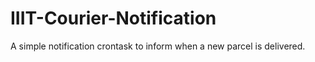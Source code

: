 # IIIT-Courier-Notification
A simple notification crontask to inform when a new parcel is delivered.
